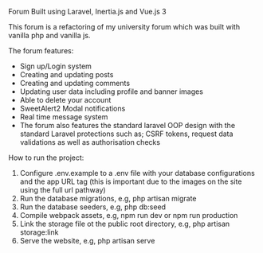 <p>Forum Built using Laravel, Inertia.js and Vue.js 3</p>

<p>This forum is a refactoring of my university forum which was built with vanilla php and vanilla js.</p>

<p>The forum features:</p>
    <ul>
        <li>Sign up/Login system</li>
        <li>Creating and updating posts</li>
        <li>Creating and updating comments</li>
        <li>Updating user data including profile and banner images</li>
        <li>Able to delete your account</li>
        <li>SweetAlert2 Modal notifications</li>
        <li>Real time message system</li>
        <li>The forum also features the standard laravel OOP design with the standard Laravel protections such as; CSRF tokens, request data validations as well as authorisation checks</li>
    </ul>
<p>How to run the project:</p>
    <ol>
        <li>Configure .env.example to a .env file with your database configurations and the app URL tag (this is important due to the images on the site using the full url pathway)</li>
        <li>Run the database migrations, e.g, php artisan migrate</li>
        <li>Run the database seeders, e.g, php db:seed</li>
        <li>Compile webpack assets, e.g, npm run dev or npm run production</li>
        <li>Link the storage file ot the public root directory, e.g, php artisan storage:link</li>
        <li>Serve the website, e.g, php artisan serve</li>
    </ol>
